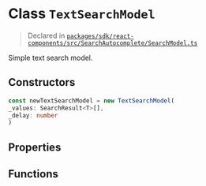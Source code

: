 # Class `TextSearchModel`
> Declared in [`packages/sdk/react-components/src/SearchAutocomplete/SearchModel.ts`](https://github.com/dxos/protocols/blob/main/packages/sdk/react-components/src/SearchAutocomplete/SearchModel.ts#L32)

Simple text search model.

## Constructors
```ts
const newTextSearchModel = new TextSearchModel(
_values: SearchResult<T>[],
_delay: number
)
```

## Properties

## Functions
